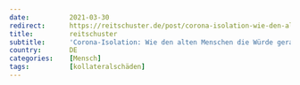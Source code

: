 ```yaml
---
date:          2021-03-30
redirect:      https://reitschuster.de/post/corona-isolation-wie-den-alten-menschen-die-wuerde-geraubt-wird/
title:         reitschuster
subtitle:      'Corona-Isolation: Wie den alten Menschen die Würde geraubt wird'
country:       DE
categories:    [Mensch]
tags:          [kollateralschäden]
---
```

